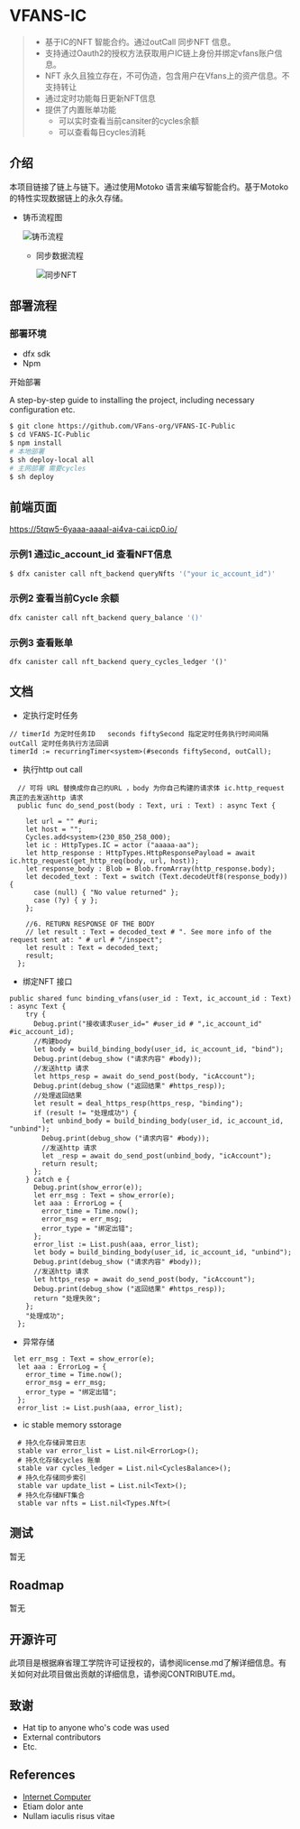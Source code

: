 # VFANS-IC

> - 基于IC的NFT 智能合约。通过outCall 同步NFT 信息。
> - 支持通过Oauth2的授权方法获取用户IC链上身份并绑定vfans账户信息。
> - NFT 永久且独立存在，不可伪造，包含用户在Vfans上的资产信息。不支持转让
> - 通过定时功能每日更新NFT信息
> - 提供了内置账单功能
>   - 可以实时查看当前cansiter的cycles余额
>   - 可以查看每日cycles消耗

## 介绍

本项目链接了链上与链下。通过使用Motoko 语言来编写智能合约。基于Motoko的特性实现数据链上的永久存储。

- 铸币流程图

  ![铸币流程](./images/mint_nft.png)
  
  - 同步数据流程
  
    ![同步NFT](./images/sync_nft.png)
  
    

## 部署流程

### 部署环境

- dfx sdk
- Npm

开始部署

A step-by-step guide to installing the project, including necessary configuration etc.

```bash
$ git clone https://github.com/VFans-org/VFANS-IC-Public
$ cd VFANS-IC-Public
$ npm install
# 本地部署
$ sh deploy-local all 
# 主网部署 需要cycles
$ sh deploy
```

## 前端页面

https://5tqw5-6yaaa-aaaal-ai4va-cai.icp0.io/

### 示例1 通过ic_account_id 查看NFT信息

```bash
$ dfx canister call nft_backend queryNfts '("your ic_account_id")'
```

### 示例2 查看当前Cycle 余额 

```bash
dfx canister call nft_backend query_balance '()'
```

### 示例3 查看账单

```ba
dfx canister call nft_backend query_cycles_ledger '()'
```

## 文档

- 定执行定时任务

```shell
// timerId 为定时任务ID   seconds fiftySecond 指定定时任务执行时间间隔 outCall 定时任务执行方法回调
timerId := recurringTimer<system>(#seconds fiftySecond, outCall);
```

- 执行http out call

```shell
  // 可将 URL 替换成你自己的URL ，body 为你自己构建的请求体 ic.http_request 真正的去发送http 请求
  public func do_send_post(body : Text, uri : Text) : async Text {

    let url = "" #uri;
    let host = "";
    Cycles.add<system>(230_850_258_000);
    let ic : HttpTypes.IC = actor ("aaaaa-aa");
    let http_response : HttpTypes.HttpResponsePayload = await ic.http_request(get_http_req(body, url, host));
    let response_body : Blob = Blob.fromArray(http_response.body);
    let decoded_text : Text = switch (Text.decodeUtf8(response_body)) {
      case (null) { "No value returned" };
      case (?y) { y };
    };

    //6. RETURN RESPONSE OF THE BODY
    // let result : Text = decoded_text # ". See more info of the request sent at: " # url # "/inspect";
    let result : Text = decoded_text;
    result;
  };
```

- 绑定NFT 接口

```shell
public shared func binding_vfans(user_id : Text, ic_account_id : Text) : async Text {
    try {
      Debug.print("接收请求user_id=" #user_id # ",ic_account_id" #ic_account_id);
      //构建body
      let body = build_binding_body(user_id, ic_account_id, "bind");
      Debug.print(debug_show ("请求内容" #body));
      //发送http 请求
      let https_resp = await do_send_post(body, "icAccount");
      Debug.print(debug_show ("返回结果" #https_resp));
      //处理返回结果
      let result = deal_https_resp(https_resp, "binding");
      if (result != "处理成功") {
        let unbind_body = build_binding_body(user_id, ic_account_id, "unbind");
        Debug.print(debug_show ("请求内容" #body));
        //发送http 请求
        let _resp = await do_send_post(unbind_body, "icAccount");
        return result;
      };
    } catch e {
      Debug.print(show_error(e));
      let err_msg : Text = show_error(e);
      let aaa : ErrorLog = {
        error_time = Time.now();
        error_msg = err_msg;
        error_type = "绑定出错";
      };
      error_list := List.push(aaa, error_list);
      let body = build_binding_body(user_id, ic_account_id, "unbind");
      Debug.print(debug_show ("请求内容" #body));
      //发送http 请求
      let https_resp = await do_send_post(body, "icAccount");
      Debug.print(debug_show ("返回结果" #https_resp));
      return "处理失败";
    };
    "处理成功";
  };
```

- 异常存储

```shell
 let err_msg : Text = show_error(e);
  let aaa : ErrorLog = {
    error_time = Time.now();
    error_msg = err_msg;
    error_type = "绑定出错";
  };
  error_list := List.push(aaa, error_list);
```

- ic stable memory sstorage

```shell
  # 持久化存储异常日志
  stable var error_list = List.nil<ErrorLog>();
  # 持久化存储cycles 账单
  stable var cycles_ledger = List.nil<CyclesBalance>();
  # 持久化存储同步索引
  stable var update_list = List.nil<Text>();
  # 持久化存储NFT集合
  stable var nfts = List.nil<Types.Nft>(
```





## 测试

暂无

## Roadmap

暂无

## 开源许可

此项目是根据麻省理工学院许可证授权的，请参阅license.md了解详细信息。有关如何对此项目做出贡献的详细信息，请参阅CONTRIBUTE.md。

## 致谢

- Hat tip to anyone who's code was used
- External contributors
- Etc.

## References

- [Internet Computer](https://internetcomputer.org)
- Etiam dolor ante
- Nullam iaculis risus vitae